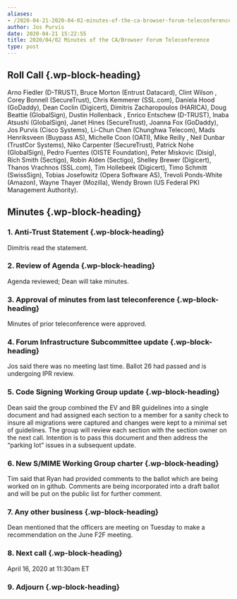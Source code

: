 ```yaml
---
aliases:
- /2020-04-21-2020-04-02-minutes-of-the-ca-browser-forum-teleconference/
author: Jos Purvis
date: 2020-04-21 15:22:55
title: 2020/04/02 Minutes of the CA/Browser Forum Teleconference
type: post
---
```


## Roll Call {.wp-block-heading}

Arno Fiedler (D-TRUST), Bruce Morton (Entrust Datacard), Clint Wilson , Corey Bonnell (SecureTrust), Chris Kemmerer (SSL.com), Daniela Hood (GoDaddy), Dean Coclin (Digicert), Dimitris Zacharopoulos (HARICA), Doug Beattie (GlobalSign), Dustin Hollenback , Enrico Entschew (D-TRUST), Inaba Atsushi (GlobalSign), Janet Hines (SecureTrust), Joanna Fox (GoDaddy), Jos Purvis (Cisco Systems), Li-Chun Chen (Chunghwa Telecom), Mads Henriksveen (Buypass AS), Michelle Coon (OATI), Mike Reilly , Neil Dunbar (TrustCor Systems), Niko Carpenter (SecureTrust), Patrick Nohe (GlobalSign), Pedro Fuentes (OISTE Foundation), Peter Miskovic (Disig), Rich Smith (Sectigo), Robin Alden (Sectigo), Shelley Brewer (Digicert), Thanos Vrachnos (SSL.com), Tim Hollebeek (Digicert), Timo Schmitt (SwissSign), Tobias Josefowitz (Opera Software AS), Trevoli Ponds-White (Amazon), Wayne Thayer (Mozilla), Wendy Brown (US Federal PKI Management Authority).

## Minutes {.wp-block-heading}

### 1. Anti-Trust Statement {.wp-block-heading}

Dimitris read the statement.

### 2. Review of Agenda {.wp-block-heading}

Agenda reviewed; Dean will take minutes.

### 3. Approval of minutes from last teleconference {.wp-block-heading}

Minutes of prior teleconference were approved.

### 4. Forum Infrastructure Subcommittee update {.wp-block-heading}

Jos said there was no meeting last time. Ballot 26 had passed and is undergoing IPR review.

### 5. Code Signing Working Group update {.wp-block-heading}

Dean said the group combined the EV and BR guidelines into a single document and had assigned each section to a member for a sanity check to insure all migrations were captured and changes were kept to a minimal set of guidelines. The group will review each section with the section owner on the next call. Intention is to pass this document and then address the “parking lot” issues in a subsequent update.

### 6. New S/MIME Working Group charter {.wp-block-heading}

Tim said that Ryan had provided comments to the ballot which are being worked on in github. Comments are being incorporated into a draft ballot and will be put on the public list for further comment.

### 7. Any other business {.wp-block-heading}

Dean mentioned that the officers are meeting on Tuesday to make a recommendation on the June F2F meeting.

### 8. Next call {.wp-block-heading}

April 16, 2020 at 11:30am ET

### 9. Adjourn {.wp-block-heading}